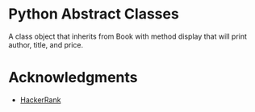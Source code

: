 # Python Abstract Classes
A class object that inherits from Book with method display that will print author, title, and price.

# Acknowledgments
* [HackerRank](www.hackerrank.com)
